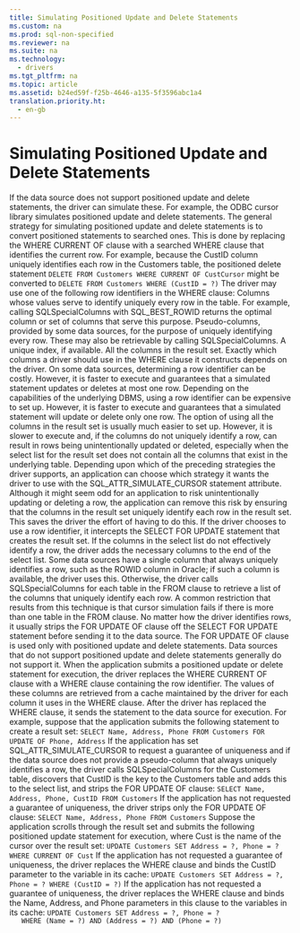 ```yaml
---
title: Simulating Positioned Update and Delete Statements
ms.custom: na
ms.prod: sql-non-specified
ms.reviewer: na
ms.suite: na
ms.technology: 
  - drivers
ms.tgt_pltfrm: na
ms.topic: article
ms.assetid: b24ed59f-f25b-4646-a135-5f3596abc1a4
translation.priority.ht: 
  - en-gb
---
```

# Simulating Positioned Update and Delete Statements
<?xml version="1.0" encoding="utf-8"?>
<developerConceptualDocument xmlns="http://ddue.schemas.microsoft.com/authoring/2003/5" xmlns:xlink="http://www.w3.org/1999/xlink" xmlns:xsi="http://www.w3.org/2001/XMLSchema-instance" xsi:schemaLocation="http://ddue.schemas.microsoft.com/authoring/2003/5 http://dduestorage.blob.core.windows.net/ddueschema/developer.xsd">
  <introduction>
    <para>If the data source does not support positioned update and delete statements, the driver can simulate these. For example, the ODBC cursor library simulates positioned update and delete statements. The general strategy for simulating positioned update and delete statements is to convert positioned statements to searched ones. This is done by replacing the <legacyBold>WHERE CURRENT OF</legacyBold> clause with a searched <legacyBold>WHERE</legacyBold> clause that identifies the current row.</para>
    <para>For example, because the CustID column uniquely identifies each row in the Customers table, the positioned delete statement</para>
    <code>DELETE FROM Customers WHERE CURRENT OF CustCursor</code>
    <para>might be converted to</para>
    <code>DELETE FROM Customers WHERE (CustID = ?)</code>
    <para>The driver may use one of the following <legacyItalic>row identifiers</legacyItalic> in the <legacyBold>WHERE</legacyBold> clause:  </para>
    <list class="bullet">
      <listItem>
        <para>Columns whose values serve to identify uniquely every row in the table. For example, calling <legacyBold>SQLSpecialColumns</legacyBold> with SQL_BEST_ROWID returns the optimal column or set of columns that serve this purpose.</para>
      </listItem>
      <listItem>
        <para>Pseudo-columns, provided by some data sources, for the purpose of uniquely identifying every row. These may also be retrievable by calling <legacyBold>SQLSpecialColumns</legacyBold>.</para>
      </listItem>
      <listItem>
        <para>A unique index, if available.</para>
      </listItem>
      <listItem>
        <para>All the columns in the result set.</para>
      </listItem>
    </list>
    <para>Exactly which columns a driver should use in the <legacyBold>WHERE</legacyBold> clause it constructs depends on the driver. On some data sources, determining a row identifier can be costly. However, it is faster to execute and guarantees that a simulated statement updates or deletes at most one row. Depending on the capabilities of the underlying DBMS, using a row identifier can be expensive to set up. However, it is faster to execute and guarantees that a simulated statement will update or delete only one row. The option of using all the columns in the result set is usually much easier to set up. However, it is slower to execute and, if the columns do not uniquely identify a row, can result in rows being unintentionally updated or deleted, especially when the select list for the result set does not contain all the columns that exist in the underlying table.</para>
    <para>Depending upon which of the preceding strategies the driver supports, an application can choose which strategy it wants the driver to use with the SQL_ATTR_SIMULATE_CURSOR statement attribute. Although it might seem odd for an application to risk unintentionally updating or deleting a row, the application can remove this risk by ensuring that the columns in the result set uniquely identify each row in the result set. This saves the driver the effort of having to do this.</para>
    <para>If the driver chooses to use a row identifier, it intercepts the <legacyBold>SELECT FOR UPDATE</legacyBold> statement that creates the result set. If the columns in the select list do not effectively identify a row, the driver adds the necessary columns to the end of the select list. Some data sources have a single column that always uniquely identifies a row, such as the ROWID column in Oracle; if such a column is available, the driver uses this. Otherwise, the driver calls <legacyBold>SQLSpecialColumns</legacyBold> for each table in the <legacyBold>FROM</legacyBold> clause to retrieve a list of the columns that uniquely identify each row. A common restriction that results from this technique is that cursor simulation fails if there is more than one table in the <legacyBold>FROM</legacyBold> clause. </para>
    <para>No matter how the driver identifies rows, it usually strips the <legacyBold>FOR UPDATE OF</legacyBold> clause off the <legacyBold>SELECT FOR UPDATE</legacyBold> statement before sending it to the data source. The <legacyBold>FOR UPDATE OF</legacyBold> clause is used only with positioned update and delete statements. Data sources that do not support positioned update and delete statements generally do not support it.</para>
    <para>When the application submits a positioned update or delete statement for execution, the driver replaces the <legacyBold>WHERE CURRENT OF</legacyBold> clause with a <legacyBold>WHERE</legacyBold> clause containing the row identifier. The values of these columns are retrieved from a cache maintained by the driver for each column it uses in the <legacyBold>WHERE</legacyBold> clause. After the driver has replaced the <legacyBold>WHERE</legacyBold> clause, it sends the statement to the data source for execution.</para>
    <para>For example, suppose that the application submits the following statement to create a result set:</para>
    <code>SELECT Name, Address, Phone FROM Customers FOR UPDATE OF Phone, Address</code>
    <para>If the application has set SQL_ATTR_SIMULATE_CURSOR to request a guarantee of uniqueness and if the data source does not provide a pseudo-column that always uniquely identifies a row, the driver calls <legacyBold>SQLSpecialColumns</legacyBold> for the Customers table, discovers that CustID is the key to the Customers table and adds this to the select list, and strips the <legacyBold>FOR UPDATE OF</legacyBold> clause:</para>
    <code>SELECT Name, Address, Phone, CustID FROM Customers</code>
    <para>If the application has not requested a guarantee of uniqueness, the driver strips only the <legacyBold>FOR UPDATE OF</legacyBold> clause:</para>
    <code>SELECT Name, Address, Phone FROM Customers</code>
    <para>Suppose the application scrolls through the result set and submits the following positioned update statement for execution, where Cust is the name of the cursor over the result set:</para>
    <code>UPDATE Customers SET Address = ?, Phone = ? WHERE CURRENT OF Cust</code>
    <para>If the application has not requested a guarantee of uniqueness, the driver replaces the <legacyBold>WHERE</legacyBold> clause and binds the CustID parameter to the variable in its cache:</para>
    <code>UPDATE Customers SET Address = ?, Phone = ? WHERE (CustID = ?)</code>
    <para>If the application has not requested a guarantee of uniqueness, the driver replaces the <legacyBold>WHERE</legacyBold> clause and binds the Name, Address, and Phone parameters in this clause to the variables in its cache:</para>
    <code>UPDATE Customers SET Address = ?, Phone = ?
   WHERE (Name = ?) AND (Address = ?) AND (Phone = ?)</code>
  </introduction>
  <relatedTopics />
</developerConceptualDocument>